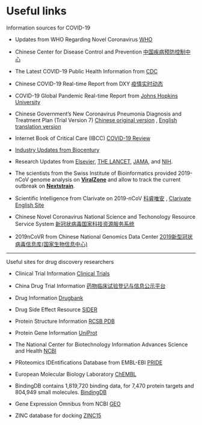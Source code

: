 # Useful links

Information sources for COVID-19 

 * Updates from WHO Regarding Novel Coronavirus [WHO](https://www.who.int/emergencies/diseases/novel-coronavirus-2019)

 * Chinese Center for Disease Control and Prevention [中国疾病预防控制中心](http://www.chinacdc.cn/)

 * The Latest COVID-19 Public Health Information from [CDC](https://www.coronavirus.gov)

 * Chinese COVID-19 Real-time Report from DXY [疫情实时动态](https://ncov.dxy.cn/ncovh5/view/pneumonia?scene=2&clicktime=1579579384&enterid=1579579384&from=timeline&isappinstalled=0)

 * COVID-19 Global Pandemic Real-time Report from [Johns Hopkins University](https://gisanddata.maps.arcgis.com/apps/opsdashboard/index.html#/bda7594740fd40299423467b48e9ecf6)

 * Chinese Government’s New Coronavirus Pneumonia Diagnosis and Treatment Plan (Trial Version 7) [Chinese original version](https://ghddiai.oss-cn-zhangjiakou.aliyuncs.com/file/Chinese_COVID19_diagnosis_and_treatment_plan_v7.pdf)
 , [English translation version](https://www.chinalawtranslate.com/en/coronavirus-treatment-plan-7/)

 * Internet Book of Critical Care (IBCC) [COVID-19 Review](https://emcrit.org/ibcc/COVID19/)


 * [Industry Updates from Biocentury](https://www.biocentury.com/coronavirus)

 * Research Updates from [Elsevier](https://www.elsevier.com/connect/coronavirus-information-center), [THE LANCET](https://www.thelancet.com/coronavirus), [JAMA](https://jamanetwork.com/journals/jama/pages/coronavirus-alert), and [NIH](https://www.nih.gov/coronavirus).

 * The scientists from the Swiss Institute of Bioinformatics provided 2019-nCoV genome analysis on [**ViralZone**](https://viralzone.expasy.org/8996) and allow to track the current outbreak on [**Nextstrain**](https://nextstrain.org/ncov). 

 * Scientific Intelligence from Clarivate on 2019-nCoV
 [科睿唯安](http://clarivate.com.cn/coronavirus-resources/)
 , [Clarivate English Site](https://clarivate.com/coronavirus-resources/)

 * Chinese Novel Coronavirus National Science and Techonology Resource Service System [新冠状病毒国家科技资源服务系统](http://nmdc.cn/nCov/en)

 * 2019nCoVR from Chinese National Genomics Data Center [2019新型冠状病毒信息库(国家生物信息中心)](https://bigd.big.ac.cn/ncov)
 


---

Useful sites for drug discovery researchers 

 * Clinical Trial Information [Clinical Trials](https://clinicaltrials.gov/)
 
 * China Drug Trial Information [药物临床试验登记与信息公示平台](http://www.chinadrugtrials.org.cn/)

 * Drug Information [Drugbank](https://www.drugbank.ca/)

 * Drug Side Effect Resource [SIDER](http://sideeffects.embl.de/)

 * Protein Structure Information [RCSB PDB](https://www.rcsb.org)

 * Protein Gene Information [UniProt](https://www.uniprot.org/) 
 
 * The National Center for Biotechnology Information Advances Science and Health [NCBI](https://ncbi.nlm.nih.gov/)

 * PRoteomics IDEntifications Database from EMBL-EBI [PRIDE](https://www.ebi.ac.uk/pride/)

 * European Molecular Biology Laboratory [ChEMBL](https://www.ebi.ac.uk/chembl/)

 * BindingDB contains 1,819,720 binding data, for 7,470 protein targets and 804,949 small molecules. [BindingDB](https://www.bindingdb.org/bind/index.jsp)

 * Gene Expression Omnibus from NCBI [GEO](https://www.ncbi.nlm.nih.gov/geo/)

 * ZINC database for docking [ZINC15](http://zinc15.docking.org/) 





